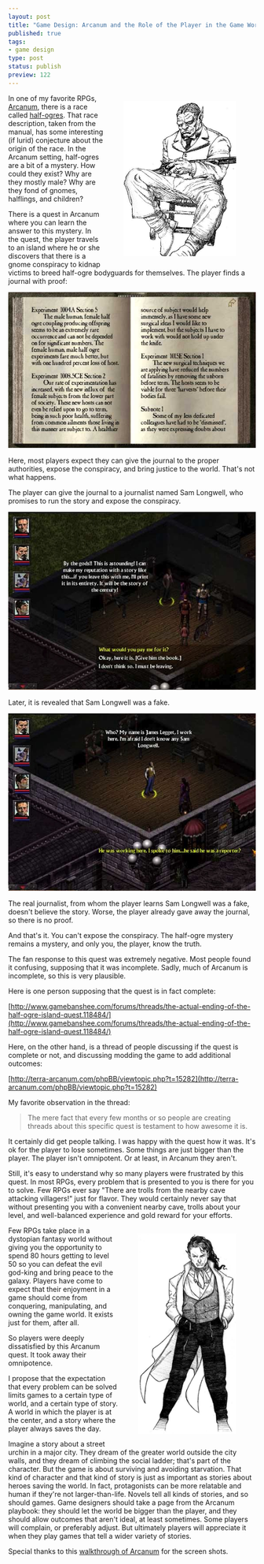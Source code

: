 ```yaml
--- 
layout: post
title: "Game Design: Arcanum and the Role of the Player in the Game World"
published: true
tags: 
- game design
type: post
status: publish
preview: 122
---
```


<figure style="float:right;">
  <img style="width: 230px" src="/images/arcanum/half-ogre.jpg">
</figure>

In one of my favorite RPGs, [Arcanum](http://en.wikipedia.org/wiki/Arcanum:_Of_Steamworks_and_Magick_Obscura), there is a race called [half-ogres](http://www.terra-arcanum.com/sierra/world/world-races_ogrehybrids.html). That race description, taken from the manual, has some interesting (if lurid) conjecture about the origin of the race. In the Arcanum setting, half-ogres are a bit of a mystery. How could they exist? Why are they mostly male? Why are they fond of gnomes, halflings, and children?

There is a quest in Arcanum where you can learn the answer to this mystery. In the quest, the player travels to an island where he or she discovers that there is a gnome conspiracy to kidnap victims to breed half-ogre bodyguards for themselves. The player finds a journal with proof:

![](/images/arcanum/arcanum%20plot%201.jpg)

Here, most players expect they can give the journal to the proper authorities, expose the conspiracy, and bring justice to the world. That's not what happens.

The player can give the journal to a journalist named Sam Longwell, who promises to run the story and expose the conspiracy.

![](/images/arcanum/arcanum%20plot%202.jpg)

Later, it is revealed that Sam Longwell was a fake.

![](/images/arcanum/arcanum%20plot%203.jpg)

The real journalist, from whom the player learns Sam Longwell was a fake, doesn't believe the story. Worse, the player already gave away the journal, so there is no proof.

And that's it. You can't expose the conspiracy. The half-ogre mystery remains a mystery, and only you, the player, know the truth.

The fan response to this quest was extremely negative. Most people found it confusing, supposing that it was incomplete. Sadly, much of Arcanum is incomplete, so this is very plausible.

Here is one person supposing that the quest is in fact complete:

[http://www.gamebanshee.com/forums/threads/the-actual-ending-of-the-half-ogre-island-quest.118484/](http://www.gamebanshee.com/forums/threads/the-actual-ending-of-the-half-ogre-island-quest.118484/)

Here, on the other hand, is a thread of people discussing if the quest is complete or not, and discussing modding the game to add additional outcomes:

[http://terra-arcanum.com/phpBB/viewtopic.php?t=15282](http://terra-arcanum.com/phpBB/viewtopic.php?t=15282)

My favorite observation in the thread:

> The mere fact that every few months or so people are creating threads about this specific quest is testament to how awesome it is.

It certainly did get people talking. I was happy with the quest how it was. It's ok for the player to lose sometimes. Some things are just bigger than the player. The player isn't omnipotent. Or at least, in Arcanum they aren't.

Still, it's easy to understand why so many players were frustrated by this quest. In most RPGs, every problem that is presented to you is there for you to solve. Few RPGs ever say "There are trolls from the nearby cave attacking villagers!" just for flavor. They would certainly never say that without presenting you with a convenient nearby cave, trolls about your level, and well-balanced experience and gold reward for your efforts.

<figure style="float:right;">
  <img style="width: 200px" src="/images/arcanum/elf.jpg">
</figure>

Few RPGs take place in a dystopian fantasy world without giving you the opportunity to spend 80 hours getting to level 50 so you can defeat the evil god-king and bring peace to the galaxy. Players have come to expect that their enjoyment in a game should come from conquering, manipulating, and owning the game world. It exists just for them, after all.

So players were deeply dissatisfied by this Arcanum quest. It took away their omnipotence.

I propose that the expectation that every problem can be solved limits games to a certain type of world, and a certain type of story. A world in which the player is at the center, and a story where the player always saves the day.

Imagine a story about a street urchin in a major city. They dream of the greater world outside the city walls, and they dream of climbing the social ladder; that's part of the character. But the game is about surviving and avoiding starvation. That kind of character and that kind of story is just as important as stories about heroes saving the world. In fact, protagonists can be more relatable and human if they're not larger-than-life. Novels tell all kinds of stories, and so should games. Game designers should take a page from the Arcanum playbook: they should let the world be bigger than the player, and they should allow outcomes that aren't ideal, at least sometimes. Some players will complain, or preferably adjust. But ultimately players will appreciate it when they play games that tell a wider variety of stories.

Special thanks to this [walkthrough of Arcanum](http://lparchive.org/Arcanum/) for the screen shots.